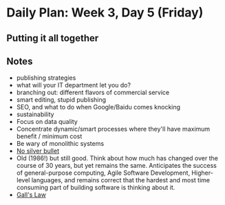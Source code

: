 # Daily Plan: Week 3, Day 5 (Friday)
## Putting it all together

## Notes
 * publishing strategies
  * what will your IT department let you do?
  * branching out: different flavors of commercial service
  * smart editing, stupid publishing
  * SEO, and what to do when Google/Baidu comes knocking
 * sustainability
  * Focus on data quality
  * Concentrate dynamic/smart processes where they'll have maximum benefit / minimum cost
  * Be wary of monolithic systems
  * [No silver bullet](http://worrydream.com/refs/Brooks-NoSilverBullet.pdf)
   * Old (1986!) but still good. Think about how much has changed over the course of 30 years, but yet remains the same. Anticipates the success of general-purpose computing, Agile Software Development, Higher-level languages, and remains correct that the hardest and most time consuming part of building software is thinking about it.
   * [Gall's Law](https://en.wikipedia.org/wiki/John_Gall_(author)#Gall.27s_law)
